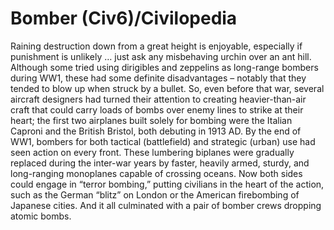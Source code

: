 # Bomber (Civ6)/Civilopedia

Raining destruction down from a great height is enjoyable, especially if punishment is unlikely … just ask any misbehaving urchin over an ant hill. Although some tried using dirigibles and zeppelins as long-range bombers during WW1, these had some definite disadvantages – notably that they tended to blow up when struck by a bullet. So, even before that war, several aircraft designers had turned their attention to creating heavier-than-air craft that could carry loads of bombs over enemy lines to strike at their heart; the first two airplanes built solely for bombing were the Italian Caproni and the British Bristol, both debuting in 1913 AD. By the end of WW1, bombers for both tactical (battlefield) and strategic (urban) use had seen action on every front. These lumbering biplanes were gradually replaced during the inter-war years by faster, heavily armed, sturdy, and long-ranging monoplanes capable of crossing oceans. Now both sides could engage in “terror bombing,” putting civilians in the heart of the action, such as the German “blitz” on London or the American firebombing of Japanese cities. And it all culminated with a pair of bomber crews dropping atomic bombs.